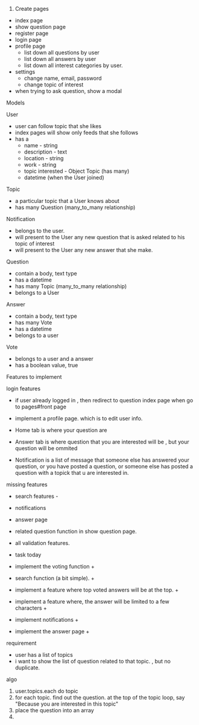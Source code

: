 1. Create pages
  - index page
  - show question page
  - register page
  - login page
  - profile page 
    - list down all questions by user
    - list down all answers by user
    - list down all interest categories by user.
  - settings
    - change name, email, password
    - change topic of interest
  - when trying to ask question, show a modal 



Models

User
  - user can follow topic that she likes
  - index pages will show only feeds that she follows
  - has a 
    - name - string
    - description - text
    - location - string
    - work - string
    - topic interested - Object Topic (has many)
    - datetime (when the User joined)

Topic
  - a particular topic that a User knows about
  - has many Question (many_to_many relationship)


Notification
  - belongs to the user.
  - will present to the User any new question that is asked related to his topic of interest
  - will present to the User any new answer that she make. 

Question
  - contain a body, text type
  - has a datetime
  - has many Topic (many_to_many relationship)
  - belongs to a User

Answer
  - contain a body, text type
  - has many Vote
  - has a datetime
  - belongs to a user

Vote
  - belongs to a user and a answer
  - has a boolean value, true




Features to implement

login features
- if user already logged in , then redirect to question index page when go to pages#front page
- implement a profile page. which is to edit user info.


- Home tab is where your question are
- Answer tab is where question that you are interested will be , but your question will be ommited
- Notification is a list of message that someone else has answered your question, or you have posted a question, or someone else has posted a question with a topick that u are interested in.


missing features
- search features - 
- notifications
- answer page 
- related question function in show question page.
- all validation features.



- task today
 + implement the voting function +


 + search function (a bit simple). +
 + implement a feature where top voted answers will be at the top. +

 + implement a feature where, the answer will be limited to a few characters +
 

 + implement notifications +
 + implement the answer page +


 requirement 

 - user has a list of topics 
 - i want to show the list of question related to that topic. , but no duplicate.


 algo
 1. user.topics.each do topic
 2. for each topic. find out the question. at the top of the topic loop, say "Because you are interested in this topic"
 3. place the question into an array
 4. 


























